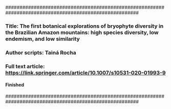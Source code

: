 #######################################################################################################
### Title: The first botanical explorations of bryophyte diversity in the Brazilian Amazon mountains: high species diversity, low endemism, and low similarity
### Author scripts: Tainá Rocha
### Full text article:  https://link.springer.com/article/10.1007/s10531-020-01993-9
#### Finished
#######################################################################################################

